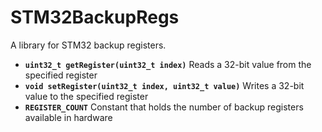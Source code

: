 # STM32BackupRegs

A library for STM32 backup registers.

* **`uint32_t getRegister(uint32_t index)`** Reads a 32-bit value from the specified register
* **`void setRegister(uint32_t index, uint32_t value)`** Writes a 32-bit value to the specified register
* **`REGISTER_COUNT`** Constant that holds the number of backup registers available in hardware
